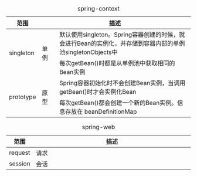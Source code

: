 <table>
    <thead>
        <caption>spring-context</caption>
        <tr>
            <th>范围</th>
            <th colspan="2">描述</th>
        </tr>
    </thead>
    <tbody>
        <tr>
            <td width="10%" rowspan="2">singleton</td>
            <td width="10%" rowspan="2">单例</td>
            <td width="80%">默认使用singleton。Spring容器创建的时候，就会进行Bean的实例化，并存储到容器内部的单例池singletonObjects中</td>
        </tr>
        <tr>
            <td>每次getBean()时都是从单例池中获取相同的Bean实例</td>
        </tr>
        <tr>
            <td rowspan="2">prototype</td>
            <td rowspan="2">原型</td>
            <td>Spring容器初始化时不会创建Bean实例，当调用getBean()时才会实例化Bean</td>
        </tr>
        <tr>
            <td>每次getBean()都会创建一个新的Bean实例。信息存放在 beanDefinitionMap</td>
        </tr>
    </tbody>
</table>
<table>
    <thead>
        <caption>spring-web</caption>
        <tr>
            <th>范围</th>
            <th colspan="2">描述</th>
        </tr>
    </thead>
    <tbody>
        <tr>
            <td width="10%" rowspan="2">request</td>
            <td width="10%" rowspan="2">请求</td>
            <td width="80%"></td>
        </tr>
        <tr>
            <td></td>
        </tr>
        <tr>
            <td rowspan="2">session</td>
            <td rowspan="2">会话</td>
            <td></td>
        </tr>
        <tr>
            <td></td>
        </tr>
    </tbody>
</table>




